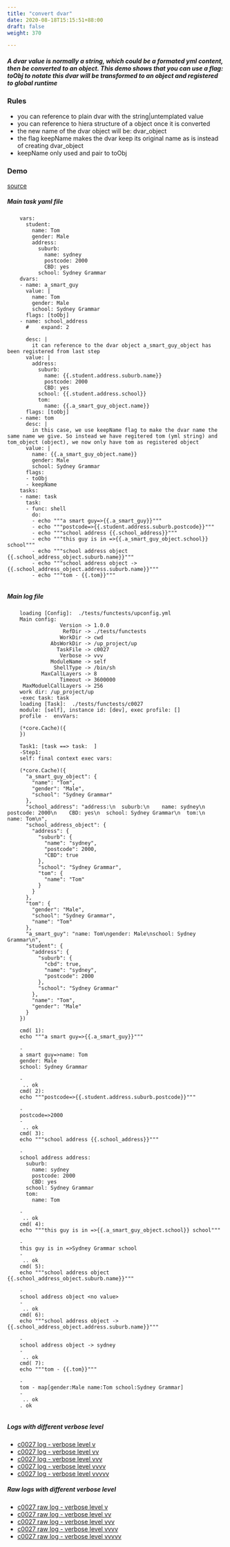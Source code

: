 ```yaml
---
title: "convert dvar"
date: 2020-08-18T15:15:51+88:00
draft: false
weight: 370

---
```


##### A dvar value is normally a string, which could be a formated yml content, then be converted to an object. This demo shows that you can use a flag: toObj to notate this dvar will be transformed to an object and registered to global runtime


### Rules


* you can reference to plain dvar with the string|untemplated value
* you can reference to hiera structure of a object once it is converted
* the new name of the dvar object will be: dvar_object
* the flag keepName makes the dvar keep its original name as is instead of creating dvar_object
* keepName only used and pair to toObj











### Demo








[source](https://github.com/upcmd/up/blob/master/tests/functests/c0027.yml)

##### Main task yaml file
```
    vars:
      student:
        name: Tom
        gender: Male
        address:
          suburb:
            name: sydney
            postcode: 2000
            CBD: yes
          school: Sydney Grammar
    dvars:
    - name: a_smart_guy
      value: |
        name: Tom
        gender: Male
        school: Sydney Grammar
      flags: [toObj]
    - name: school_address
      #    expand: 2
    
      desc: |
        it can reference to the dvar object a_smart_guy_object has been registered from last step
      value: |
        address:
          suburb:
            name: {{.student.address.suburb.name}}
            postcode: 2000
            CBD: yes
          school: {{.student.address.school}}
          tom:
            name: {{.a_smart_guy_object.name}}
      flags: [toObj]
    - name: tom
      desc: |
        in this case, we use keepName flag to make the dvar name the same name we give. So instead we have regitered tom (yml string) and tom_object (object), we now only have tom as registered object
      value: |
        name: {{.a_smart_guy_object.name}}
        gender: Male
        school: Sydney Grammar
      flags:
      - toObj
      - keepName
    tasks:
    - name: task
      task:
      - func: shell
        do:
        - echo """a smart guy=>{{.a_smart_guy}}"""
        - echo """postcode=>{{.student.address.suburb.postcode}}"""
        - echo """school address {{.school_address}}"""
        - echo """this guy is in =>{{.a_smart_guy_object.school}} school"""
        - echo """school address object {{.school_address_object.suburb.name}}"""
        - echo """school address object -> {{.school_address_object.address.suburb.name}}"""
        - echo """tom - {{.tom}}"""
    
```
##### Main log file
```
    loading [Config]:  ./tests/functests/upconfig.yml
    Main config:
                 Version -> 1.0.0
                  RefDir -> ./tests/functests
                 WorkDir -> cwd
              AbsWorkDir -> /up_project/up
                TaskFile -> c0027
                 Verbose -> vvv
              ModuleName -> self
               ShellType -> /bin/sh
           MaxCallLayers -> 8
                 Timeout -> 3600000
     MaxModuelCallLayers -> 256
    work dir: /up_project/up
    -exec task: task
    loading [Task]:  ./tests/functests/c0027
    module: [self], instance id: [dev], exec profile: []
    profile -  envVars:
    
    (*core.Cache)({
    })
    
    Task1: [task ==> task:  ]
    -Step1:
    self: final context exec vars:
    
    (*core.Cache)({
      "a_smart_guy_object": {
        "name": "Tom",
        "gender": "Male",
        "school": "Sydney Grammar"
      },
      "school_address": "address:\n  suburb:\n    name: sydney\n    postcode: 2000\n    CBD: yes\n  school: Sydney Grammar\n  tom:\n    name: Tom\n",
      "school_address_object": {
        "address": {
          "suburb": {
            "name": "sydney",
            "postcode": 2000,
            "CBD": true
          },
          "school": "Sydney Grammar",
          "tom": {
            "name": "Tom"
          }
        }
      },
      "tom": {
        "gender": "Male",
        "school": "Sydney Grammar",
        "name": "Tom"
      },
      "a_smart_guy": "name: Tom\ngender: Male\nschool: Sydney Grammar\n",
      "student": {
        "address": {
          "suburb": {
            "cbd": true,
            "name": "sydney",
            "postcode": 2000
          },
          "school": "Sydney Grammar"
        },
        "name": "Tom",
        "gender": "Male"
      }
    })
    
    cmd( 1):
    echo """a smart guy=>{{.a_smart_guy}}"""
    
    -
    a smart guy=>name: Tom
    gender: Male
    school: Sydney Grammar
    
    -
     .. ok
    cmd( 2):
    echo """postcode=>{{.student.address.suburb.postcode}}"""
    
    -
    postcode=>2000
    -
     .. ok
    cmd( 3):
    echo """school address {{.school_address}}"""
    
    -
    school address address:
      suburb:
        name: sydney
        postcode: 2000
        CBD: yes
      school: Sydney Grammar
      tom:
        name: Tom
    
    -
     .. ok
    cmd( 4):
    echo """this guy is in =>{{.a_smart_guy_object.school}} school"""
    
    -
    this guy is in =>Sydney Grammar school
    -
     .. ok
    cmd( 5):
    echo """school address object {{.school_address_object.suburb.name}}"""
    
    -
    school address object <no value>
    -
     .. ok
    cmd( 6):
    echo """school address object -> {{.school_address_object.address.suburb.name}}"""
    
    -
    school address object -> sydney
    -
     .. ok
    cmd( 7):
    echo """tom - {{.tom}}"""
    
    -
    tom - map[gender:Male name:Tom school:Sydney Grammar]
    -
     .. ok
    . ok
    
```


##### Logs with different verbose level
* [c0027 log - verbose level v](../../logs/c0027_v)
* [c0027 log - verbose level vv](../../logs/c0027_vv)
* [c0027 log - verbose level vvv](../../logs/c0027_vvvv)
* [c0027 log - verbose level vvvv](../../logs/c0027_vvvv)
* [c0027 log - verbose level vvvvv](../../logs/c0027_vvvvv)

##### Raw logs with different verbose level
* [c0027 raw log - verbose level v](../../reflogs/c0027_v.log)
* [c0027 raw log - verbose level vv](../../reflogs/c0027_vv.log)
* [c0027 raw log - verbose level vvv](../../reflogs/c0027_vvv.log)
* [c0027 raw log - verbose level vvvv](../../reflogs/c0027_vvvv.log)
* [c0027 raw log - verbose level vvvvv](../../reflogs/c0027_vvvvv.log)







